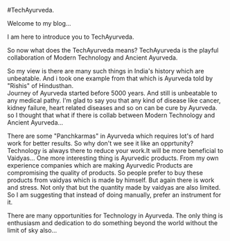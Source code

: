 #TechAyurveda.

Welcome to my blog...

I am here to introduce you to TechAyurveda.

So now what does the TechAyurveda means?
TechAyurveda is the playful collaboration of Modern Technology and Ancient Ayurveda.

So my view is there are many such things in India's history which are unbeatable.
And i took one example from that which is Ayurveda told by "Rishis" of Hindusthan.    
Journey of Ayurveda started before 5000 years. And still is unbeatable to any medical pathy.
I'm glad to say you that any kind of disease like cancer, kidney failure, heart related diseases and so on
can be cure by Ayurveda.
so I thought that what if there is collab between Modern Technology and Ancient Ayurveda...

There are some "Panchkarmas" in Ayurveda which requires lot's of hard work for better results.
So why don't we see it like an opprtunity?
Technology is always there to reduce your work.It will be more beneficial to Vaidyas...
One more interesting thing is Ayurvedic products.
From my own experience companies which are making Ayurvedic Products are compromising the quality of products.
So people prefer to buy these products from vaidyas which is made by himself.
But again there is work and stress. Not only that but the quantity made by vaidyas are also limited.
So I am suggesting that instead of doing manually, prefer an instrument for it.

There are many opportunities for Technology in Ayurveda. The only thing is enthusiasm and dedication to do something beyond the world without the limit of sky also...














